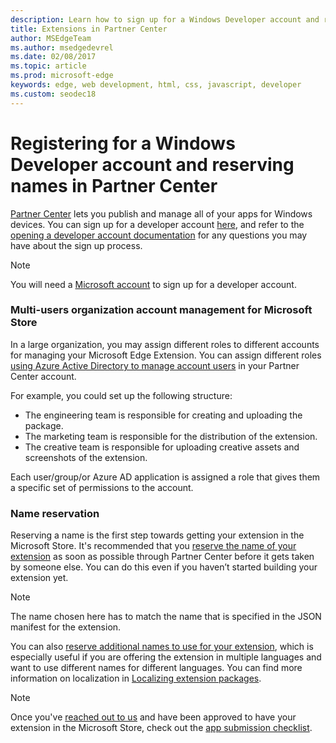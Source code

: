 ```yaml
---
description: Learn how to sign up for a Windows Developer account and reserve a name for your Microsoft Edge extension.
title: Extensions in Partner Center
author: MSEdgeTeam
ms.author: msedgedevrel
ms.date: 02/08/2017
ms.topic: article
ms.prod: microsoft-edge
keywords: edge, web development, html, css, javascript, developer
ms.custom: seodec18
---
```


# Registering for a Windows Developer account and reserving names in Partner Center

[Partner Center](https://partner.microsoft.com/dashboard) lets you publish and manage all of your apps for Windows devices. You can sign up for a developer account [here](https://developer.microsoft.com/en-us/store/register), and refer to the [opening a developer account documentation](https://docs.microsoft.com/windows/uwp/publish/opening-a-developer-account) for any questions you may have about the sign up process.
> [!NOTE]
> You will need a [Microsoft account](https://login.live.com/) to sign up for a developer account.


###	Multi-users organization account management for Microsoft Store
In a large organization, you may assign different roles to different accounts for managing your Microsoft Edge Extension. You can assign different roles [using Azure Active Directory to manage account users](https://msdn.microsoft.com/en-us/windows/uwp/publish/manage-account-users) in your Partner Center account.

For example, you could set up the following structure:
- The engineering team is responsible for creating and uploading the package.
- The marketing team is responsible for the distribution of the extension.
- The creative team is responsible for uploading creative assets and screenshots of the extension.

Each user/group/or Azure AD application is assigned a role that gives them a specific set of permissions to the account.

###	Name reservation

Reserving a name is the first step towards getting your extension in the Microsoft Store.
It's recommended that you [reserve the name of your extension](https://docs.microsoft.com/en-us/windows/uwp/publish/create-your-app-by-reserving-a-name) as soon as possible through Partner Center before it gets taken by someone else. You can do this even if you haven’t started building your extension yet.

> [!NOTE]
> The name chosen here has to match the name that is specified in the JSON manifest for the extension. 


You can also [reserve additional names to use for your extension](https://msdn.microsoft.com/en-us/windows/uwp/publish/manage-app-names), which is especially useful if you are offering the extension in multiple languages and want to use different names for different languages. You can find more information on localization in [Localizing extension packages](./localizing-extension-packages.md).

> [!NOTE]
> Once you've [reached out to us](http://aka.ms/extension-request) and have been approved to have your extension in the Microsoft Store, check out the [app submission checklist](https://docs.microsoft.com/windows/uwp/publish/app-submissions).
